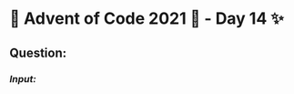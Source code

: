 # :christmas_tree: Advent of Code 2021 :christmas_tree: - Day 14 :sparkles:
## Question: 
>
>
>

### *Input:*

>
>
>